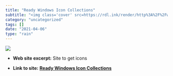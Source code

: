 ```yaml
---
title: "Ready Windows Icon Collections"
subtitle: "<img class='cover' src=https://rdl.ink/render/http%3A%2F%2Fwww.777icons.com>"
category: "uncategorized"
tags: []
date: "2021-04-06"
type: "rain"
---
```

<img class="cover" src=https://rdl.ink/render/http%3A%2F%2Fwww.777icons.com>



* **Web site excerpt:** Site to get icons

* **Link to site:** **[Ready Windows Icon Collections](http://www.777icons.com)**